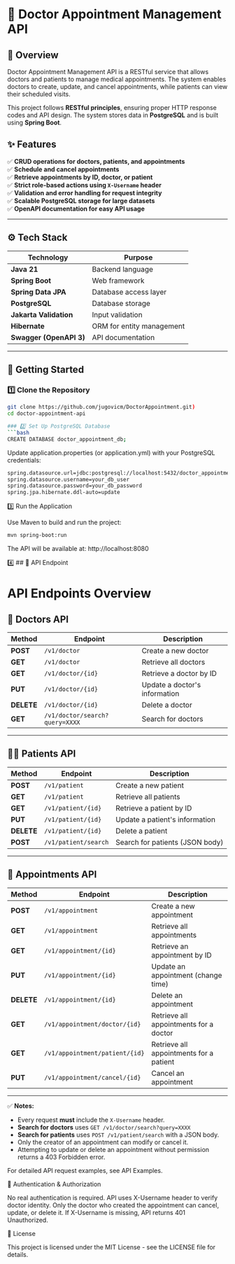 # 🏥 Doctor Appointment Management API

## 📖 Overview
Doctor Appointment Management API is a RESTful service that allows doctors and patients to manage medical appointments. The system enables doctors to create, update, and cancel appointments, while patients can view their scheduled visits. 

This project follows **RESTful principles**, ensuring proper HTTP response codes and API design. The system stores data in **PostgreSQL** and is built using **Spring Boot**.

## ✨ Features
✅ **CRUD operations for doctors, patients, and appointments**  
✅ **Schedule and cancel appointments**  
✅ **Retrieve appointments by ID, doctor, or patient**  
✅ **Strict role-based actions using `X-Username` header**  
✅ **Validation and error handling for request integrity**  
✅ **Scalable PostgreSQL storage for large datasets**  
✅ **OpenAPI documentation for easy API usage**  

------

## ⚙️ Tech Stack
| Technology  | Purpose  |
|-------------|-----------|
| **Java 21** | Backend language|
| **Spring Boot** | Web framework |
| **Spring Data JPA** | Database access layer |
| **PostgreSQL** | Database storage |
| **Jakarta Validation** | Input validation |
| **Hibernate** | ORM for entity management |
| **Swagger (OpenAPI 3)** | API documentation |

---

## 🚀 Getting Started

### 1️⃣ Clone the Repository
```bash
git clone https://github.com/jugovicm/DoctorAppointment.git)
cd doctor-appointment-api

### 2️⃣ Set Up PostgreSQL Database
```bash
CREATE DATABASE doctor_appointment_db;
```
Update application.properties (or application.yml) with your PostgreSQL credentials:
```bash
spring.datasource.url=jdbc:postgresql://localhost:5432/doctor_appointment_db
spring.datasource.username=your_db_user
spring.datasource.password=your_db_password
spring.jpa.hibernate.ddl-auto=update
```
3️⃣ Run the Application

Use Maven to build and run the project:
```bash
mvn spring-boot:run
```
The API will be available at:
http://localhost:8080

4️⃣ ## 📌 API Endpoint

# API Endpoints Overview

## 🏥 Doctors API

| Method | Endpoint | Description |
|--------|--------------------------|------------------------------|
| **POST** | `/v1/doctor` | Create a new doctor |
| **GET** | `/v1/doctor` | Retrieve all doctors |
| **GET** | `/v1/doctor/{id}` | Retrieve a doctor by ID |
| **PUT** | `/v1/doctor/{id}` | Update a doctor's information |
| **DELETE** | `/v1/doctor/{id}` | Delete a doctor |
| **GET** | `/v1/doctor/search?query=XXXX` | Search for doctors |

---

## 👨‍⚕️ Patients API

| Method | Endpoint | Description |
|--------|--------------------------|------------------------------|
| **POST** | `/v1/patient` | Create a new patient |
| **GET** | `/v1/patient` | Retrieve all patients |
| **GET** | `/v1/patient/{id}` | Retrieve a patient by ID |
| **PUT** | `/v1/patient/{id}` | Update a patient's information |
| **DELETE** | `/v1/patient/{id}` | Delete a patient |
| **POST** | `/v1/patient/search` | Search for patients (JSON body) |

---

## 📅 Appointments API

| Method | Endpoint | Description |
|--------|--------------------------------|--------------------------------|
| **POST** | `/v1/appointment` | Create a new appointment |
| **GET** | `/v1/appointment` | Retrieve all appointments |
| **GET** | `/v1/appointment/{id}` | Retrieve an appointment by ID |
| **PUT** | `/v1/appointment/{id}` | Update an appointment (change time) |
| **DELETE** | `/v1/appointment/{id}` | Delete an appointment |
| **GET** | `/v1/appointment/doctor/{id}` | Retrieve all appointments for a doctor |
| **GET** | `/v1/appointment/patient/{id}` | Retrieve all appointments for a patient |
| **PUT** | `/v1/appointment/cancel/{id}` | Cancel an appointment |

---

✅ **Notes:**
- Every request **must** include the `X-Username` header.
- **Search for doctors** uses `GET /v1/doctor/search?query=XXXX`
- **Search for patients** uses `POST /v1/patient/search` with a JSON body.
- Only the creator of an appointment can modify or cancel it.
- Attempting to update or delete an appointment without permission returns a 403 Forbidden error.

For detailed API request examples, see API Examples.

🔐 Authentication & Authorization

No real authentication is required.
API uses X-Username header to verify doctor identity.
Only the doctor who created the appointment can cancel, update, or delete it.
If X-Username is missing, API returns 401 Unauthorized.

📜 License

This project is licensed under the MIT License - see the LICENSE file for details.
 
